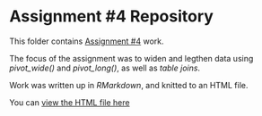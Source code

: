 # Assignment #4 Repository 

This folder contains [Assignment #4](https://stat545.stat.ubc.ca/evaluation/hw04/hw04/) work.

The focus of the assignment was to widen and legthen data using _pivot_wide()_ and _pivot_long()_, as well as _table joins_.

Work was written up in _RMarkdown_, and knitted to an HTML file.

You can [view the HTML file here](https://stat545-ubc-hw-2019-20.github.io/stat545-hw-MarinStatsLectures/hw04/hw04_tidy_data.html)
